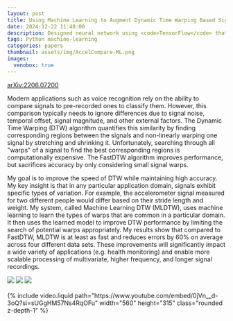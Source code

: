 ```yaml
---
layout: post
title: Using Machine Learning to Augment Dynamic Time Warping Based Signal Classification
date: 2024-12-22 11:40:00
description: Designed neural network using <code>TensorFlow</code> that predicts likely distortions between signals to eliminate unnecessary computations in Dynamic Time Warping (DTW), a popular signal comparison algorithm. <code>arXiv:2206.07200</code>
tags: Python machine-learning
categories: papers
thumbnail: assets/img/AccelCompare-ML.png
images:
  venobox: true
---
```


[arXiv:2206.07200](https://arxiv.org/abs/2206.07200)

Modern applications such as voice recognition rely on the ability to compare signals to pre-recorded ones to classify them. However, this comparison typically needs to ignore differences due to signal noise, temporal offset, signal magnitude, and other external factors. The Dynamic Time Warping (DTW) algorithm quantifies this similarity by finding corresponding regions between the signals and non-linearly warping one signal by stretching and shrinking it. Unfortunately, searching through all "warps" of a signal to find the best corresponding regions is computationally expensive. The FastDTW algorithm improves performance, but sacrifices accuracy by only considering small signal warps.

My goal is to improve the speed of DTW while maintaining high accuracy. My key insight is that in any particular application domain, signals exhibit specific types of variation. For example, the accelerometer signal measured for two different people would differ based on their stride length and weight. My system, called Machine Learning DTW (MLDTW), uses machine learning to learn the types of warps that are common in a particular domain. It then uses the learned model to improve DTW performance by limiting the search of potential warps appropriately. My results show that compared to FastDTW, MLDTW is at least as fast and reduces errors by 60% on average across four different data sets. These improvements will significantly impact a wide variety of applications (e.g. health monitoring) and enable more scalable processing of multivariate, higher frequency, and longer signal recordings.

<div class="social">
<a class="venobox" data-gall="myGallery2" href="../../../assets/img/AccelCompare-ML.png"><img src="../../../assets/img/AccelCompare-MLsmall.png" /></a>
<a class="venobox" data-gall="myGallery2" href="../../../assets/img/dtw_sig2.png"><img src="../../../assets/img/dtw_sig2small.png" /></a>
<a class="venobox" data-gall="myGallery2" href="../../../assets/img/warpingsinewaves.png"><img src="../../../assets/img/warpingsinewavessmall.png" /></a>
</div><br>

<div class="social">
    {% include video.liquid path="https://www.youtube.com/embed/0jVn__d-3oQ?si=sUGgHM57Ns4RqOFu" width="560" height="315" class="rounded z-depth-1" %}
</div>